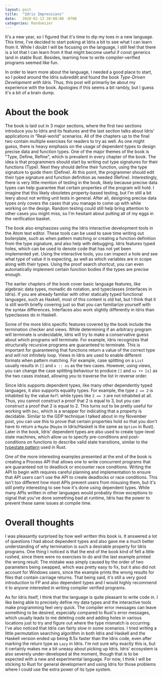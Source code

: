 ```yaml
---
layout: post
title:  "Idris Impressions"
date:   2020-01-12 20:00:00 -0700
categories: Randomizer
---
```


It's a new year, so I figured that it's time to dip my toes in a new language. This time, I've decided to start poking at Idris a bit to see what I can learn from it. While I doubt I will be focusing on the language, I still feel that there is a lot that I can learn from it that might become useful if const generics land in stable Rust. Besides, learning how to write compiler-verified programs seemed like fun.

In order to learn more about the language, I needed a good place to start, so I poked around the Idris subreddit and found the book *Type-Driven Development with Idris*. Thus, this post will primarily be about my experience with the book. Apologies if this seems a bit rambly, but I guess it's a bit of a brain dump.

# About the book

The book is laid out in 3 major sections, where the first two sections introduce you to Idris and its features and the last section talks about Idris' applications in "Real-world" scenarios. All of the chapters up to the final two contain multiple exercises for readers to try as well. As one might guess, there is heavy emphasis on the usage of dependent types to design precise data and function types. One of the major themes of the book is "Type, Define, Refine", which is prevalent in every chapter of the book. The idea is that programmers should start by writing out type signatures for their functions (Type). Next they should define their function, using the type signature to guide them (Define). At this point, the programmer should edit their type signature and function definition as needed (Refine). Interestingly, there is very little mention of testing in the book, likely because precise data types can help guarantee that certain properties of the program will hold. I imagine that this likely obsoletes property-based testing, but I'm still a bit leery about not writing unit tests in general. After all, designing precise data types only covers the cases that you manage to come up with while working on the design. Random testing could still help bring attention to other cases you might miss, so I'm hesitant about putting all of my eggs in the verification basket.

The book also emphasizes using the Idris interactive development tools in the Atom text editor. These tools can be used to save time writing out boilerplate, such as when pattern matching or creating a function definition from the type signature, and also help with debugging. Idris features typed holes, which can be used to denote code that has not yet been implemented yet. Using the interactive tools, you can inspect a hole and see what type of value it is expecting, as well as which variables are in scope along with their types. Using the proof search shortcut, you can even automatically implement certain function bodies if the types are precise enough.

The earlier chapters of the book cover basic language features, like algebraic data types, monadic do notation, and typeclasses (interfaces in Idris). If you are already familiar with other statically typed functional languages, such as Haskell, most of this content is old hat, but I think that it is still worth briefly covering just so that you can familiarize yourself with the syntax differences. Interfaces also work slightly differently in Idris than typeclasses do in Haskell.

Some of the more Idris specific features covered by the book include the termination checker and views. While determining if an arbitrary program will terminate is undecidable, Idris will try to make a conservative guess about which programs will terminate. For example, Idris recognizes that structurally recursive programs are guaranteed to terminate. This is important for guaranteeing that functions return a value of the correct type and will not infinitely loop. Views in Idris are used to enable different formats when pattern matching. For example, case splitting on a `List` usually results in `[]` and `x :: xs` as the two cases. However, using views, you can change the case splitting behaviour to produce `[]` and `xs ++ [x]` as the two cases instead, allowing you to traverse the list in reverse order.

Since Idris supports dependent types, like many other dependently typed languages, it also supports equality types. For example, the type `2 == 2` is inhabited by the value `Refl` while types like `2 == 3` are not inhabited at all. Thus, you cannot construct a proof that 2 is equal to 3, but you can construct a proof that 2 is equal to 2. This turns out to be pretty useful for working with `Dec`, which is a wrapper for indicating that a property is decidable. Similar to the GDP technique I talked about in my November post, you can use this to prove that certain properties hold so that you don't have to return a `Maybe` (`Maybe` in Idris/Haskell is the same as `Option` in Rust). Later in the book, Idris' dependent types are also used to create type-level state machines, which allow us to specify pre-conditions and post-conditions on functions to describe valid state transitions, similar to the [typestate pattern](http://cliffle.com/blog/rust-typestate/) used in Rust.

One of the more interesting examples presented at the end of the book is creating a Process API that allows one to write concurrent programs that are guaranteed not to deadlock or encounter race conditions. Writing the API to begin with requires careful planning and implementation to ensure that API users can't use the API to create deadlocks or race conditions. This isn't too different how most APIs prevent users from misusing them, but it's still pretty interesting to see how it's done using dependent types. While many APIs written in other languages would probably throw exceptions to signal that you've done something bad at runtime, Idris has the power to prevent these same issues at compile time.

# Overall thoughts

I was pleasantly surprised by how well written this book is. It answered a lot of questions I had about dependent types and also gave me a much better understanding of why termination is such a desirable property for Idris programs. One thing I noticed is that the end of the book kind of felt a little rushed, since there were no exercises to do and the last example printed the wrong result. The mistake was simply caused by the order of two parameters being swapped, which was pretty easy to fix, but it also did not account for Windows users, since the example prints the wrong results for files that contain carriage returns. That being said, it's still a very good introduction to FP and also dependent types and I would highly recommend it to anyone interested in writing compiler verified programs.

As for Idris itself, I think that the language is quite pleasant to write code in. I like being able to precisely define my data types and the interactive tools make programming feel very quick. The compiler error messages can leave something to be desired, especially compared to Rust's error messages, which usually leads to me deleting code and adding holes in various locations just to try and figure out where the type mismatch is occurring. I've also noticed that Idris can fairly slow in some scenarios. I tried writing a little permutation searching algorithm in both Idris and Haskell and the Haskell version ended up being 8.5x faster than the Idris code, even after marking the return type as `Lazy` in Idris. I'm not sure why exactly this is, but it certainly makes me a bit uneasy about picking up Idris. Idris' ecosystem is also severely under-developed at the moment, though that is to be expected with a new and experimental language. For now, I think I will be sticking to Rust for general development and using Idris for those problems where I could use the extra power of its type system.